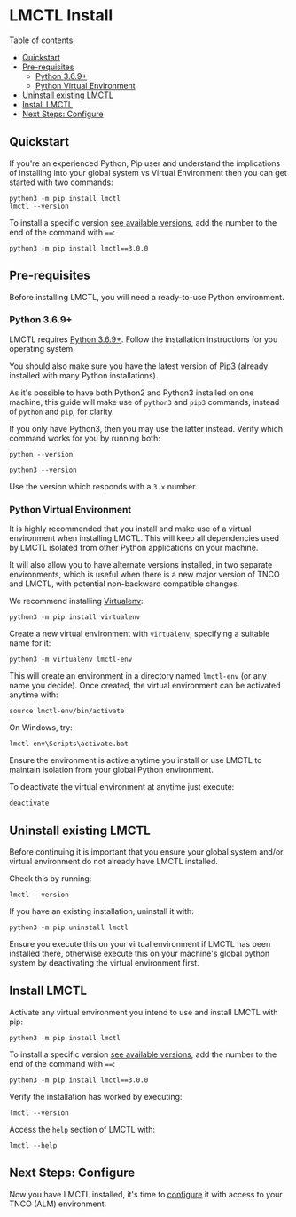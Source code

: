 # LMCTL Install

Table of contents:
- [Quickstart](#quickstart)
- [Pre-requisites](#pre-requisites) 
  - [Python 3.6.9+](#python-3.6.9+)
  - [Python Virtual Environment](#python-virtual-environment)
- [Uninstall existing LMCTL](#uninstall-existing-lmctl)
- [Install LMCTL](#install-lmctl)
- [Next Steps: Configure](#next-steps-configure)

## Quickstart

If you're an experienced Python, Pip user and understand the implications of installing into your global system vs Virtual Environment then you can get started with two commands:

```
python3 -m pip install lmctl
lmctl --version
```

To install a specific version <a href="https://pypi.org/project/lmctl/" target="_blank">see available versions</a>, add the number to the end of the command with `==`:

```
python3 -m pip install lmctl==3.0.0
```

## Pre-requisites

Before installing LMCTL, you will need a ready-to-use Python environment.

### Python 3.6.9+

LMCTL requires <a href="https://www.python.org" target="_blank">Python 3.6.9+</a>. Follow the installation instructions for you operating system.

You should also make sure you have the latest version of <a href="https://pip.pypa.io/en/stable/installing/" target="_blank">Pip3</a> (already installed with many Python installations).

As it's possible to have both Python2 and Python3 installed on one machine, this guide will make use of `python3` and `pip3` commands, instead of `python` and `pip`, for clarity.

If you only have Python3, then you may use the latter instead. Verify which command works for you by running both:

```
python --version

python3 --version
```

Use the version which responds with a `3.x` number.

### Python Virtual Environment

It is highly recommended that you install and make use of a virtual environment when installing LMCTL. This will keep all dependencies used by LMCTL isolated from other Python applications on your machine. 

It will also allow you to have alternate versions installed, in two separate environments, which is useful when there is a new major version of TNCO and LMCTL, with potential non-backward compatible changes.

We recommend installing <a href="https://virtualenv.pypa.io/en/latest/" target="_blank">Virtualenv</a>:

```
python3 -m pip install virtualenv
```

Create a new virtual environment with `virtualenv`, specifying a suitable name for it:

```
python3 -m virtualenv lmctl-env
```

This will create an environment in a directory named `lmctl-env` (or any name you decide). Once created, the virtual environment can be activated anytime with:

```
source lmctl-env/bin/activate
```

On Windows, try:

```
lmctl-env\Scripts\activate.bat
```

Ensure the environment is active anytime you install or use LMCTL to maintain isolation from your global Python environment.

To deactivate the virtual environment at anytime just execute:

```
deactivate
```

## Uninstall existing LMCTL

Before continuing it is important that you ensure your global system and/or virtual environment do not already have LMCTL installed.

Check this by running:

```
lmctl --version
```

If you have an existing installation, uninstall it with:

```
python3 -m pip uninstall lmctl
```

Ensure you execute this on your virtual environment if LMCTL has been installed there, otherwise execute this on your machine's global python system by deactivating the virtual environment first.

## Install LMCTL

Activate any virtual environment you intend to use and install LMCTL with pip:

```
python3 -m pip install lmctl
```

To install a specific version <a href="https://pypi.org/project/lmctl/" target="_blank">see available versions</a>, add the number to the end of the command with `==`:

```
python3 -m pip install lmctl==3.0.0
```

Verify the installation has worked by executing:

```
lmctl --version
```

Access the `help` section of LMCTL with:

```
lmctl --help
```

## Next Steps: Configure

Now you have LMCTL installed, it's time to [configure](./configure.md) it with access to your TNCO (ALM) environment.
